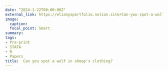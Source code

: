 ```yaml
---
date: “2024-1-22T00:00:00Z"
external_link: https://elianysportfolio.notion.site/Can-you-spot-a-wolf-in-sheep-s-clothing-edd93989faca4d86a1fbdc656636367e
image:
  caption:
  focal_point: Smart
summary:
tags:
- Pre-print
- STATA
- R
- Papers
title:  Can you spot a wolf in sheep's clothing?
---
```

